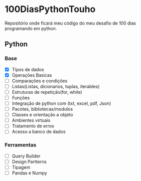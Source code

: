 # 100DiasPythonTouho
Repositório onde ficará meu código do meu desafio de 100 dias programando em python.

## Python
### Base
- [x] Tipos de dados
- [x] Operações Basicas
- [ ] Comparações e condições
- [ ] Listas(Listas, dicionarios, tuplas, iterables)
- [ ] Estruturas de repetição(for, while)
- [ ] Funções
- [ ] Integração de python com (txt, excel, pdf, Json)
- [ ] Pacotes, bibliotecas/modulos
- [ ] Classes e orientação a objeto
- [ ] Ambientes virtuais
- [ ] Tratamento de erros
- [ ] Acesso a banco de dados
### Ferramentas
- [ ] Query Builder
- [ ] Design Partterns
- [ ] Tipagem
- [ ] Pandas e Numpy
### 
